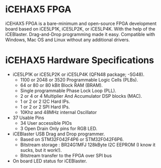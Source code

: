 # iCEHAX5 FPGA 

iCEHAX5 FPGA is a bare-minimum and open-source FPGA development board based on iCE5LP1K, iCE5LP2K, or iCE5LP4K. With the help of the iCEBlaster. Drag-and-Drop programming made it easy. Compatible with Windows, Mac OS and Linux without any additional drivers. 

# iCEHAX5 Hardware Specifications 
- iCE5LP1K or iCE5LP2K or iCE5LP4K (QFN48 package; -SG48).
    - 1100 or 2048 or 3520 Programmable Logic Cells (PLBs).
    - 64 or 80 or 80 kBit Block RAM (BRAM). 
    - Single programmable Phase Lock Loop (PLL).
    - 2 or 4 or 4 Multiplier And Accumulator DSP blocks (MAC).
    - 1 or 2 or 2 I2C Hard IPs.
    - 1 or 2 or 2 SPI Hard IPs.
    - 10Khz and 48MHz internal Oscillator 
- 37 Usable Pins
    - 34 User accessible PIOs
    - 3 Open Drain Only pins for RGB LED.
- iCEBlaster USB Drag and Drop programmer.
    - Based on STM32F042F4P6 or STM32F042F6P6.
    - Bitstream storage : BR24G1MFJ 128kByte I2C EEPROM (I know it sucks, but it work!).
    - Bitstream transfer to the FPGA over SPI bus 
- On board LED status for iCEBlaster.